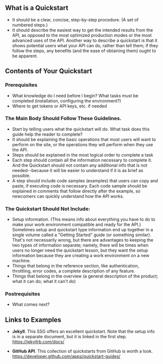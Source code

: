 
## What is a Quickstart

* It should be a clear, concise, step-by-step procedure. (A set of numbered steps.)
* It should describe the easiest way to get the intended results from the API, as opposed to the most optimized production modes or the most advanced uses of the API. Another way to describe a quickstart is that it shows potential users what your API can do, rather than tell them; if they follow the steps, any benefits (and the ease of obtaining them) ought to be apparent. 

## Contents of Your Quickstart

### Prerequisites
* What knowledge do I need before I begin? What tasks must be completed (installation, configuring the environment?) 
* Where to get tokens or API keys, etc. if needed

### The Main Body Should Follow These Guidelines.  

* Start by telling users what the quickstart will do. What task does this guide help the reader to complete? 
* It should be explaining the basic operations that most users will want to perform on the site, or the operations they will perform when they use the API.
* Steps should be explained in the most logical order to complete a task
* Each step should contain all the information necessary to complete it. And the Quickstart should not contain any additional info that is not needed--because it will be easier to understand if it is as brief as possible. 
* A step should include code samples (examples) that users can copy and paste, if executing code is necessary. Each code sample should be explained in comments that follow directly after the example, so newcomers can quickly understand how the API works.

### The Quickstart Should Not Include: 

* Setup information. (This means info about everything you have to do to make your work environment compatible and ready for the API.) Sometimes setup and quickstart type information end up together in a single volume called a "Getting Started" guide (or something similar). That's not necessarily wrong, but there are advantages to keeping the two types of information separate; namely, there will be times when users no longer need the quickstart lesson, but they want the setup information because they are creating a work environment on a new machine.
* Things that belong in the reference section, like authentication, throttling, error codes, a complete description of any feature.
* Things that belong in the overview (a general description of the product; what it can do; what it can't do)

### Postrequisites

* What comes next?

## Links to Examples

* **Jekyll**. This SSG offers an excellent quickstart. Note that the setup info is in a separate document, but it is linked in the first step. https://jekyllrb.com/docs/

* **GitHub API**. This collection of quickstarts from GitHub is worth a look. https://developer.github.com/apps/quickstart-guides/
